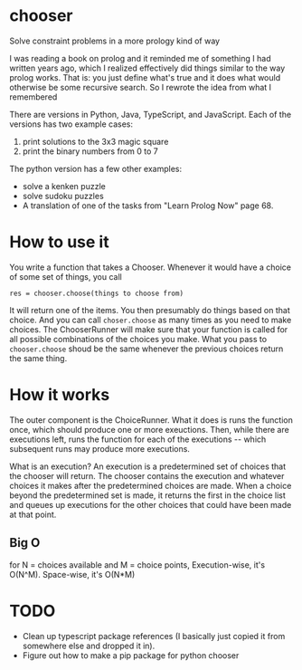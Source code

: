 # chooser
Solve constraint problems in a more prology kind of way

I was reading a book on prolog and it reminded me of something I had written years ago, which I realized
effectively did things similar to the way prolog works. That is: you just define what's true and it does
what would otherwise be some recursive search. So I rewrote the idea from what I remembered

There are versions in Python, Java, TypeScript, and JavaScript. Each of the versions has two example cases:
1. print solutions to the 3x3 magic square
2. print the binary numbers from 0 to 7

The python version has a few other examples:
* solve a kenken puzzle
* solve sudoku puzzles
* A translation of one of the tasks from "Learn Prolog Now" page 68.

# How to use it
You write a function that takes a Chooser. Whenever it would have a choice of some set of things, you call
```
res = chooser.choose(things to choose from)
```
It will return one of the items. You then presumably do things based on that choice. And you can call
`choser.choose` as many times as you need to make choices. The ChooserRunner will make sure that your function
is called for all possible combinations of the choices you make. What you pass to `chooser.choose` shoud be the
same whenever the previous choices return the same thing.

# How it works
The outer component is the ChoiceRunner. What it does is runs the function once, which should produce one
or more exeuctions. Then, while there are executions left, runs the function for each of the executions -- which
subsequent runs may produce more executions.

What is an execution? An execution is a predetermined set of choices that the chooser will return. The chooser contains
the execution and whatever choices it makes after the predetermined choices are made. When a choice beyond the
predetermined set is made, it returns the first in the choice list and queues up executions for the other choices that
could have been made at that point.

## Big O
for N = choices available and M = choice points, Execution-wise, it's O(N^M). Space-wise, it's O(N*M)

# TODO
* Clean up typescript package references (I basically just copied it from somewhere else and dropped it in).
* Figure out how to make a pip package for python chooser

